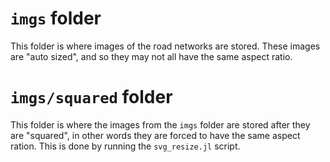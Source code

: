 # `imgs` folder
This folder is where images of the road networks are stored. These images are "auto sized", and so they may not all have the same aspect ratio.

# `imgs/squared` folder
This folder is where the images from the `imgs` folder are stored after they are "squared", in other words they are forced to have the same aspect ration. This is done by running the `svg_resize.jl` script. 
